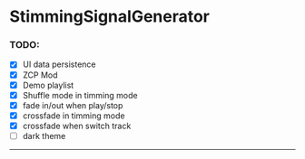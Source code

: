 # StimmingSignalGenerator
### TODO:
- [x] UI data persistence
- [x] ZCP Mod
- [x] Demo playlist
- [x] Shuffle mode in timming mode
- [x] fade in/out when play/stop
- [x] crossfade in timming mode
- [x] crossfade when switch track
- [ ] dark theme
---
